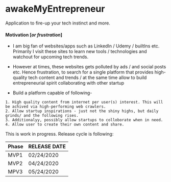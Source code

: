 # awakeMyEntrepreneur
Application to fire-up your tech instinct and more.

#### Motivation [<i>or frustration</i>]

* I am big fan of websites/apps such as LinkedIn / Udemy / builtIns etc. Primarily I visit these sites to learn new tools / technologies and watchout for upcoming tech trends.
* However at times, these websites gets polluted by ads / and social posts etc. Hence frustration, to search for a single platform that provides high-quality tech content and trends / at the same time allow to build entrepreneurial spirit collaborating with other startup

* Build a platform capable of following-
```
1. High quality content from internet per user(s) interest. This will be achived via high-performing web crawlers.
2. Allow startup inspirations - just not the shiny highs, but daily grinds/ and the following rises.
3. Additionalyy, possibly allow startups to colloborate when in need.
4. Allow user to create their own content and share.
```

This is work in progress. Release cycle is following:

| Phase  |RELEASE DATE|
| ------ |----------- |
| MVP1 | 02/24/2020  |
| MVP2 | 04/24/2020  |
| MPV3 | 05/24/2020  |

